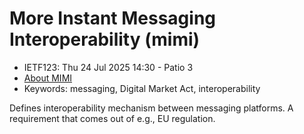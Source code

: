 # More Instant Messaging Interoperability (mimi)
* <IETFschedule>IETF123: Thu 24 Jul 2025 14:30 - Patio 3</IETFschedule>
* [About MIMI](https://datatracker.ietf.org/group/mimi/about)
* Keywords: messaging, Digital Market Act, interoperability  

 Defines interoperability mechanism between messaging platforms. A requirement that comes out of e.g., EU regulation.
